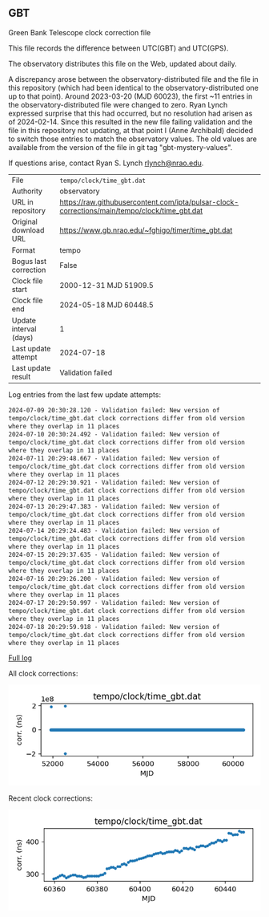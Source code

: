 
## GBT

Green Bank Telescope clock correction file

This file records the difference between UTC(GBT) and UTC(GPS).

The observatory distributes this file on the Web, updated about daily.

A discrepancy arose between the observatory-distributed file and the
file in this repository (which had been identical to the 
observatory-distributed one up to that point). Around 
2023-03-20 (MJD 60023), the first ~11 entries in the 
observatory-distributed file were changed to zero.
Ryan Lynch expressed surprise that this had occurred, but no
resolution had arisen as of 2024-02-14. Since this resulted in
the new file failing validation and the file in this repository
not updating, at that point I (Anne Archibald) decided to
switch those entries to match the observatory values. The old values
are available from the version of the file in git tag 
"gbt-mystery-values".

If questions arise, contact Ryan S. Lynch <rlynch@nrao.edu>.

|     |     |
|:--- |:--- |
| File | `tempo/clock/time_gbt.dat` |
| Authority | observatory |
| URL in repository | <https://raw.githubusercontent.com/ipta/pulsar-clock-corrections/main/tempo/clock/time_gbt.dat> |
| Original download URL | <https://www.gb.nrao.edu/~fghigo/timer/time_gbt.dat> |
| Format | tempo |
| Bogus last correction | False |
| Clock file start | 2000-12-31 MJD 51909.5 |
| Clock file end | 2024-05-18 MJD 60448.5 |
| Update interval (days) | 1 |
| Last update attempt | 2024-07-18 |
| Last update result | Validation failed |

Log entries from the last few update attempts:
```
2024-07-09 20:30:28.120 - Validation failed: New version of tempo/clock/time_gbt.dat clock corrections differ from old version where they overlap in 11 places
2024-07-10 20:30:24.492 - Validation failed: New version of tempo/clock/time_gbt.dat clock corrections differ from old version where they overlap in 11 places
2024-07-11 20:29:48.667 - Validation failed: New version of tempo/clock/time_gbt.dat clock corrections differ from old version where they overlap in 11 places
2024-07-12 20:29:30.921 - Validation failed: New version of tempo/clock/time_gbt.dat clock corrections differ from old version where they overlap in 11 places
2024-07-13 20:29:47.383 - Validation failed: New version of tempo/clock/time_gbt.dat clock corrections differ from old version where they overlap in 11 places
2024-07-14 20:29:24.483 - Validation failed: New version of tempo/clock/time_gbt.dat clock corrections differ from old version where they overlap in 11 places
2024-07-15 20:29:37.635 - Validation failed: New version of tempo/clock/time_gbt.dat clock corrections differ from old version where they overlap in 11 places
2024-07-16 20:29:26.200 - Validation failed: New version of tempo/clock/time_gbt.dat clock corrections differ from old version where they overlap in 11 places
2024-07-17 20:29:50.997 - Validation failed: New version of tempo/clock/time_gbt.dat clock corrections differ from old version where they overlap in 11 places
2024-07-18 20:29:59.918 - Validation failed: New version of tempo/clock/time_gbt.dat clock corrections differ from old version where they overlap in 11 places
```
[Full log](https://raw.githubusercontent.com/ipta/pulsar-clock-corrections/main/log/tempo/clock/time_gbt.dat.log)


All clock corrections:

![plot of all clock corrections](time_gbt.dat.png "All corrections")

Recent clock corrections:

![plot of recent clock corrections](time_gbt.dat.short.png "Recent corrections")

